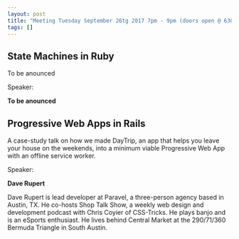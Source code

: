 ```yaml
---
layout: post
title: "Meeting Tuesday September 26tg 2017 7pm - 9pm (doors open @ 630pm)"
tags: []
---
```


## State Machines in Ruby

To be anounced

Speaker:

**To be anounced**


## Progressive Web Apps in Rails

A case-study talk on how we made DayTrip, an app that helps you leave your house on the weekends, into a minimum viable Progressive Web App with an offline service worker.

Speaker:

**Dave Rupert**

Dave Rupert is lead developer at Paravel, a three-person agency based in Austin, TX. He co-hosts Shop Talk Show, a weekly web design and development podcast with Chris Coyier of CSS-Tricks. He plays banjo and is an eSports enthusiast. He lives behind Central Market at the 290/71/360 Bermuda Triangle in South Austin.
